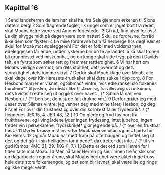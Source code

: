 ## Kapittel 16

1 Send landsherren de lam han skal ha, fra Sela gjennom ørkenen til Sions datters berg!
2 Som flagrende fugler, lik unger som er jaget bort fra redet, skal Moabs døtre være ved Arnons ferjesteder.
3 Gi råd, finn utvei for oss! La din skygge midt på dagen være som natten! Skjul de fordrevne, forråd ikke dem som flykter!
4 La mine fordrevne barn få herberge hos deg! Vær et skjul for Moab mot ødeleggeren! For det er forbi med voldsmannen, ødeleggelsen får ende, undertrykkerne blir borte av landet.
5 Så skal tronen bli grunnfestet ved miskunnhet, og en konge skal sitte trygt på den i Davids telt, en fyrste som søker rett og fremmer rettferdighet.
6 Vi har hørt om Moabs veldige overmot, om dets stolthet, dets overmot og dets storaktighet, dets tomme skryt.
7 Derfor skal Moab klage over Moab, alle skal klage; over Kir-Haresets druekaker skal dere sukke i dyp sorg.
8 For Hesbons marker er visnet, og Sibmas* vintre, hvis edle ranker slo folkenes herskere** til jorden; de nådde like til Jaser og forvillet seg ut i ørkenen; dets kvister bredte seg ut og gikk over havet. / {* Sibma lå nær ved Hesbon.} / {** beruset dem så de falt drukne om.}
9 Derfor gråter jeg med Jaser over Sibmas vintre; jeg vanner deg med mine tårer, Hesbon, og deg El'ale! For over din frukthøst og over din kornhøst faller frydeskrik*. / {* fiendenes JES 15, 4. JER 48, 32.}
10 Og glede og fryd tas bort fra frukthavene, og i vingårdene lyder ingen frydesang, intet jubelrop; ingen treder vin i persekarene; frydeskriket* gjør jeg ende på. / {* over en fruktbar høst.}
11 Derfor bruser mitt indre for Moab som en citar, og mitt hjerte for Kir-Heres.
12 Og når Moab har møtt fram på offerhaugen og trettet seg ut der, og det går til sin helligdom for å bede*, da utretter det intet. / {* til sin gud Kamos; 4MO 21, 29. 1KG 11, 7.}
13 Dette er det ord som Herren før i tiden talte mot Moab.
14 Men nå taler Herren og sier: Innen tre år, slik som en dagarbeider regner årene, skal Moabs herlighet være aktet ringe tross hele dets store folkemengde, og det som blir levnet, skal være lite og ringe og ikke meget verdt.
